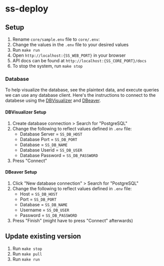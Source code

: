 # ss-deploy

## Setup

1. Rename `core/sample.env` file to `core/.env`:
2. Change the values in the `.env` file to your desired values
3. Run `make run`
4. Open `http://localhost:{SS_WEB_PORT}` in your browser
5. API docs can be found at `http://localhost:{SS_CORE_PORT}/docs`
6. To stop the system, run `make stop`

### Database

To help visualize the database, see the plaintext data, and execute queries we can use any database client. Here's the instructions to connect to the databese using the [DBVisualizer](https://www.dbvis.com/) and [DBeaver](https://dbeaver.io/).

#### DBVisualizer Setup

1. Create database connection > Search for "PostgreSQL"
2. Change the following to reflect values defined in `.env` file:
    - Database Server = `SS_DB_HOST`
    - Database Port = `SS_DB_PORT`
    - Database = `SS_DB_NAME`
    - Database Userid = `SS_DB_USER`
    - Database Password = `SS_DB_PASSWORD`
3. Press "Connect"

#### DBeaver Setup

1. Click "New database connection" > Search for "PostgreSQL"
2. Change the following to reflect values defined in `.env` file:
    - Host = `SS_DB_HOST`
    - Port = `SS_DB_PORT`
    - Database = `SS_DB_NAME`
    - Username = `SS_DB_USER`
    - Password = `SS_DB_PASSWORD`
3. Press "Finish" (might have to press "Connect" afterwards)

## Update existing version

1. Run `make stop`
2. Run `make pull`
3. Run `make run`
